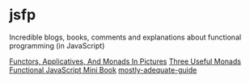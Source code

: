 # jsfp
Incredible blogs, books, comments and explanations about functional programming (in JavaScript)

[Functors, Applicatives, And Monads In Pictures](http://adit.io/posts/2013-04-17-functors,_applicatives,_and_monads_in_pictures.html)
[Three Useful Monads](http://adit.io/posts/2013-06-10-three-useful-monads.html)
[Functional JavaScript Mini Book](https://www.gitbook.com/book/jcouyang/functional-javascript/details/en)
[mostly-adequate-guide](https://github.com/MostlyAdequate/mostly-adequate-guide/)
